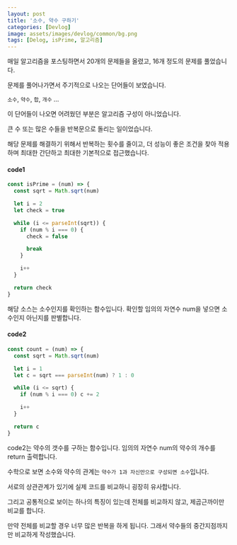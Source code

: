 ```yaml
---
layout: post
title: '소수, 약수 구하기'
categories: [Devlog]
image: assets/images/devlog/common/bg.png
tags: [Delog, isPrime, 알고리즘]
---
```


매일 알고리즘을 포스팅하면서 20개의 문제들을 올렸고, 16개 정도의 문제를 풀었습니다.

문제를 풀어나가면서 주기적으로 나오는 단어들이 보였습니다.

`소수`, `약수`, `합`, `개수` ...

이 단어들이 나오면 어려웠던 부분은 알고리즘 구성이 아니었습니다.

큰 수 또는 많은 수들을 반복문으로 돌리는 일이었습니다.

해당 문제를 해결하기 위해서 반복하는 횟수를 줄이고, 더 성능이 좋은 조건을 찾아 적용하며 최대한 간단하고 최대한 기본적으로 접근했습니다.

#### code1

```javascript
const isPrime = (num) => {
  const sqrt = Math.sqrt(num)

  let i = 2
  let check = true

  while (i <= parseInt(sqrt)) {
    if (num % i === 0) {
      check = false

      break
    }

    i++
  }

  return check
}
```

해당 소스는 소수인지를 확인하는 함수입니다. 확인할 임의의 자연수 num을 넣으면 소수인지 아닌지를 판별합니다.

#### code2

```javascript
const count = (num) => {
  const sqrt = Math.sqrt(num)

  let i = 1
  let c = sqrt === parseInt(num) ? 1 : 0

  while (i <= sqrt) {
    if (num % i === 0) c += 2

    i++
  }

  return c
}
```

code2는 약수의 갯수를 구하는 함수입니다. 임의의 자연수 num의 약수의 개수를 return 출력합니다.

수학으로 보면 소수와 약수의 관계는 `약수가 1과 자신만으로 구성되면 소수`입니다.

서로의 상관관계가 있기에 실제 코드를 비교하니 굉장히 유사합니다.

그리고 공통적으로 보이는 하나의 특징이 있는데 전체를 비교하지 않고, 제곱근까이만 비교를 합니다.

만약 전체를 비교할 경우 너무 많은 반복을 하게 됩니다. 그래서 약수들의 중간지점까지만 비교하게 작성했습니다.
